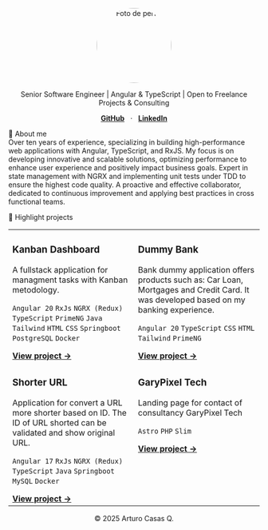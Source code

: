 <style>
  .markdown-body h1 {
    text-align: center;
  }
</style>

<p align="center">
<img src="https://avatars.githubusercontent.com/u/7826568?v=4" alt="Foto de perfil" width="150" style="border-radius:50%;">
</p>

<p align="center">Senior Software Engineer | Angular & TypeScript | Open to Freelance Projects & Consulting</p>

<p align="center">
<a href="https://github.com/Artikunazo" target="_blank"><strong>GitHub</strong></a> &nbsp;&nbsp;&middot;&nbsp;&nbsp;
<a href="https://www.linkedin.com/in/arturocasasq/" target="_blank"><strong>LinkedIn</strong></a>
<!-- <a href="#" target="_blank"><strong>Blog</strong></a> -->
</p>

👋 About me <br />
Over ten years of experience, specializing in building high-performance web applications with Angular, TypeScript, and RxJS. 
My focus is on developing innovative and scalable solutions, optimizing performance to enhance user experience and positively impact business goals. Expert in state management with NGRX and implementing unit tests under TDD to ensure the highest code quality. A proactive and effective collaborator, dedicated to continuous improvement and applying best practices in cross functional teams.

🚀 Highlight projects
<table>
<tr>
<td width="50%" valign="top">
<h3>Kanban Dashboard</h3>
<p>A fullstack application for managment tasks with Kanban metodology.</p>
<p>
<code>Angular 20</code> <code>RxJs</code> <code>NGRX (Redux)</code> <code>TypeScript</code> <code>PrimeNG</code> <code>Java</code> <code>Tailwind</code> <code>HTML</code> <code>CSS</code> <code>Springboot</code> <code>PostgreSQL</code> <code>Docker</code> 
</p>
<a href="https://dashboard-kanban-two.vercel.app/" target="_blank"><strong>View project &rarr;</strong></a>
</td>
<td width="50%" valign="top">
<h3>Dummy Bank</h3>
<p>Bank dummy application offers products such as: Car Loan, Mortgages and Credit Card. It was developed based on my banking experience. </p>
<p>
<code>Angular 20</code> <code>TypeScript</code> <code>CSS</code> <code>HTML</code> <code>Tailwind</code> <code>PrimeNG</code>
</p>
<a href="https://artikunazo-dummybank.netlify.app/" target="_blank"><strong>View project &rarr;</strong></a>
</td>
</tr>
<tr>
<td width="50%" valign="top">
<h3>Shorter URL</h3>
<p>Application for convert a URL more shorter based on ID. The ID of URL shorted can be validated and show original URL.</p>
<p>
<code>Angular 17</code> <code>RxJs</code> <code>NGRX (Redux)</code> <code>TypeScript</code> <code>Java</code> <code>Springboot</code> <code>MySQL</code> <code>Docker</code> 
</p>
<a href="https://shorter-url-fe.onrender.com/" target="_blank"><strong>View project &rarr;</strong></a>
</td>
<td width="50%" valign="top">
<h3>GaryPixel Tech</h3>
<p>Landing page for contact of consultancy GaryPixel Tech</p>
<p>
<code>Astro</code> <code>PHP</code> <code>Slim</code> 
</p>
<a href="https://garypixeltech.com/" target="_blank"><strong>View project &rarr;</strong></a>
</td>
</tr>
</table>

<p align="center">
&copy; 2025 Arturo Casas Q.
</p>